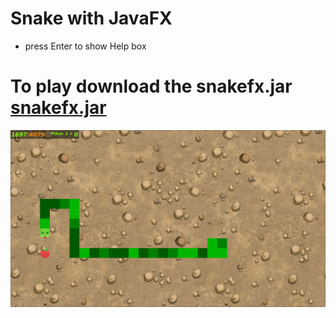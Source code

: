 # Snake with JavaFX

* press Enter to show Help box

# To play download the snakefx.jar [snakefx.jar](https://bitbucket.org/gmalinowski/snake-javafx/raw/3212740b050d9dac153c2b9dc7133d40227efaff/snakefx.jar)

![picture](gameshot.png)